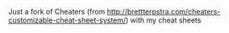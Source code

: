 Just a fork of Cheaters (from
http://brettterpstra.com/cheaters-customizable-cheat-sheet-system/) with my
cheat sheets

